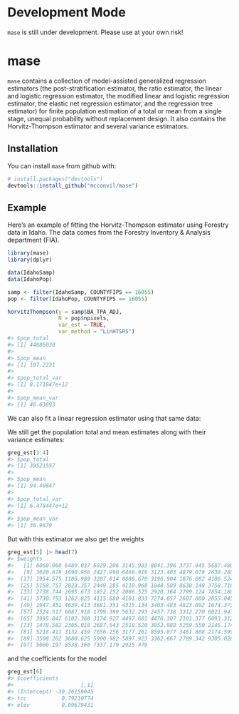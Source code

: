 
<!-- README.md is generated from README.Rmd. Please edit that file -->

# Development Mode

`mase` is still under development. Please use at your own risk!

# mase

`mase` contains a collection of model-assisted generalized regression
estimators (the post-stratification estimator, the ratio estimator, the
linear and logistic regression estimator, the modified linear and
logistic regression estimator, the elastic net regression estimator, and
the regression tree estimator) for finite population estimation of a
total or mean from a single stage, unequal probability without
replacement design. It also contains the Horvitz-Thompson estimator and
several variance estimators.

## Installation

You can install `mase` from github with:

``` r
# install.packages("devtools")
devtools::install_github("mcconvil/mase")
```

## Example

Here’s an example of fitting the Horvitz-Thompson estimator using
Forestry data in Idaho. The data comes from the Forestry Inventory &
Analysis department (FIA).

``` r
library(mase)
library(dplyr)

data(IdahoSamp)
data(IdahoPop)

samp <- filter(IdahoSamp, COUNTYFIPS == 16055) 
pop <- filter(IdahoPop, COUNTYFIPS == 16055) 

horvitzThompson(y = samp$BA_TPA_ADJ,
                N = pop$npixels,
                var_est = TRUE,
                var_method = "LinHTSRS")
#> $pop_total
#> [1] 44886038
#> 
#> $pop_mean
#> [1] 107.2231
#> 
#> $pop_total_var
#> [1] 8.171847e+12
#> 
#> $pop_mean_var
#> [1] 46.63093
```

We can also fit a linear regression estimator using that same data:

We still get the population total and mean estimates along with their
variance estimates:

``` r
greg_est[1:4]
#> $pop_total
#> [1] 39521557
#> 
#> $pop_mean
#> [1] 94.40847
#> 
#> $pop_total_var
#> [1] 6.478447e+12
#> 
#> $pop_mean_var
#> [1] 36.9679
```

But with this estimator we also get the weights

``` r
greg_est[5] |> head(7)
#> $weights
#>   [1] 8060.960 6489.037 6929.206 3145.983 8041.396 3737.945 5687.480 3577.979
#>   [9] 3020.678 1690.956 2427.990 6469.919 3123.403 4879.079 2639.280 2624.305
#>  [17] 1954.575 1186.989 3207.814 8886.670 3196.904 1876.082 4186.524 3406.140
#>  [25] 5158.757 2823.357 2449.285 4110.968 1848.589 8638.148 3758.716 4917.963
#>  [33] 2738.744 2695.673 1852.252 2086.525 2920.164 2799.124 7854.180 4707.118
#>  [41] 5730.753 1262.825 4115.680 4101.833 7274.657 2607.800 2055.045 2659.727
#>  [49] 1947.451 4639.413 3681.351 4315.134 3403.483 4823.892 1674.373 7991.121
#>  [57] 2524.517 6087.918 1799.399 5632.293 2457.738 3312.270 6021.943 5538.423
#>  [65] 3995.847 6102.368 3174.927 4497.681 4476.307 2101.377 6093.312 5503.605
#>  [73] 1478.582 2305.018 2687.543 2518.520 3852.988 5259.550 2145.174 5314.536
#>  [81] 5218.411 3132.459 7656.256 3177.261 8595.077 3461.808 2174.599 2428.715
#>  [89] 3508.262 3680.625 5900.982 5897.923 3362.667 2789.342 9305.020 5559.150
#>  [97] 5000.197 8538.360 7337.170 2925.479
```

and the coefficients for the model

``` r
greg_est[6]
#> $coefficients
#>                     [,1]
#> (Intercept) -30.26159045
#> tcc           0.79210774
#> elev          0.09679431
```
